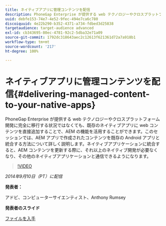 ```yaml
---
title: ネイティブアプリに管理コンテンツを配信
description: PhoneGap Enterprise が提供する web テクノロジーやクロスプラットフォーム開発に完全に移行する状況ではなくても、既存のネイティブアプリに web コンテンツを直接追加することで、AEM の機能を活用することができます。このセッションでは、AEM アプリで作成されたコンテンツを既存の Android アプリと統合する方法について詳しく説明します。ネイティブアプリケーションに統合すると、AEM コンテンツを更新する際に、それ以上のネイティブ開発が必要なくなり、その他のネイティブアプリケーションと通信できるようになります。
uuid: debfe153-74e7-4e52-9fec-494e7ca6c780
discoiquuid: 4e22b290-b352-4371-a734-fdbed3d25838
targetaudience: target-audience advanced
exl-id: cb343695-80ec-4781-92c2-5dba32e71a09
source-git-commit: 1792dc318643aec2c12613f621361d72a7a918b1
workflow-type: tm+mt
source-wordcount: '217'
ht-degree: 100%

---
```


# ネイティブアプリに管理コンテンツを配信{#delivering-managed-content-to-your-native-apps}

PhoneGap Enterprise が提供する web テクノロジーやクロスプラットフォーム開発に完全に移行する状況ではなくても、既存のネイティブアプリに web コンテンツを直接追加することで、AEM の機能を活用することができます。このセッションでは、AEM アプリで作成されたコンテンツを既存の Android アプリと統合する方法について詳しく説明します。ネイティブアプリケーションに統合すると、AEM コンテンツを更新する際に、それ以上のネイティブ開発が必要なくなり、その他のネイティブアプリケーションと通信できるようになります。

>[!VIDEO](https://video.tv.adobe.com/v/19467/?quality=9)

*2014年9月10日（PT）に配信*

**発表者：**

アドビ、コンピューターサイエンティスト、Anthony Rumsey

**発表者のスライド**

[ファイルを入手](assets/9-10-2014-delivering-managed-content-to-your-native-apps.pdf)
<!--
[Get back to the Overview](https://helpx.adobe.com/experience-manager/kt/eseminars/gems/aem-index.html)
-->

